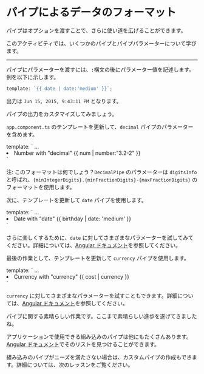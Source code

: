 # パイプによるデータのフォーマット

パイプはオプションを渡すことで、さらに使い道を広げることができます。

このアクティビティでは、いくつかのパイプとパイプパラメーターについて学びます。

<hr>

パイプにパラメーターを渡すには、`:`構文の後にパラメーター値を記述します。例を以下に示します。

```ts
template: `{{ date | date:'medium' }}`;
```

出力は `Jun 15, 2015, 9:43:11 PM` となります。

パイプの出力をカスタマイズしてみましょう。

<docs-workflow>

<docs-step title="`DecimalPipe` を使用して数値をフォーマットする">

`app.component.ts` のテンプレートを更新して、`decimal` パイプのパラメーターを含めます。

<docs-code language="ts" highlight="[3]">
template: `
    ...
    <li>Number with "decimal" {{ num | number:"3.2-2" }}</li>
`
</docs-code>

注: このフォーマットは何でしょう？`DecimalPipe` のパラメーターは `digitsInfo` と呼ばれ、`{minIntegerDigits}.{minFractionDigits}-{maxFractionDigits}` のフォーマットを使用します。

</docs-step>

<docs-step title="`DatePipe` を使用して日付をフォーマットする">

次に、テンプレートを更新して `date` パイプを使用します。

<docs-code language="ts" highlight="[3]">
template: `
    ...
    <li>Date with "date" {{ birthday | date: 'medium' }}</li>
`
</docs-code>

さらに楽しくするために、`date` に対してさまざまなパラメーターを試してみてください。詳細については、[Angular ドキュメント](guide/pipes)を参照してください。

</docs-step>

<docs-step title="`CurrencyPipe` を使用して通貨をフォーマットする">

最後の作業として、テンプレートを更新して `currency` パイプを使用します。

<docs-code language="ts" highlight="[3]">
template: `
    ...
    <li>Currency with "currency" {{ cost | currency }}</li>
`
</docs-code>

`currency` に対してさまざまなパラメーターを試すこともできます。詳細については、[Angular ドキュメント](guide/pipes)を参照してください。

</docs-step>

</docs-workflow>

パイプに関する素晴らしい作業です。ここまで素晴らしい進歩を遂げてきましたね。

アプリケーションで使用できる組み込みのパイプは他にもたくさんあります。[Angular ドキュメント](guide/pipes)でそのリストを見つけることができます。

組み込みのパイプがニーズを満たさない場合は、カスタムパイプの作成もできます。詳細については、次のレッスンをご覧ください。
